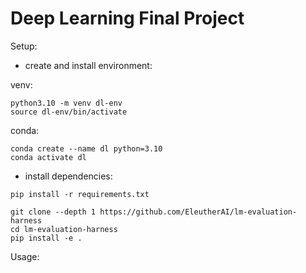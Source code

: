 # Deep Learning Final Project

Setup:

- create and install environment:

venv:

```
python3.10 -m venv dl-env
source dl-env/bin/activate
```

conda:

```
conda create --name dl python=3.10
conda activate dl
```

- install dependencies:

```
pip install -r requirements.txt

git clone --depth 1 https://github.com/EleutherAI/lm-evaluation-harness
cd lm-evaluation-harness
pip install -e .
```

Usage:
